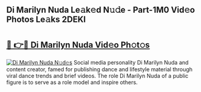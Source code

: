 ## Di Marilyn Nuda Le𝚊k𝚎d N𝚞𝚍e - Part-1M0 Vid𝚎o Photos Le𝚊ks 2DEKI

# <h2><a href="http://fbdi8bx.evod.top/?m=Di+Marilyn+Nuda">🔗 👉🔴 Di Marilyn Nuda Vid𝚎o Ph𝚘t𝚘s</a></h2>

[![Di Marilyn Nuda N𝚞d𝚎s](https://i.imgur.com/8V9OHl7.gif)](http://fbdi8bx.evod.top/?m=Di+Marilyn+Nuda)
Social media personality Di Marilyn Nuda and content creator, famed for publishing dance and lifestyle material through viral dance trends and brief videos. The role Di Marilyn Nuda of a public figure is to serve as a role model and inspire others. 

